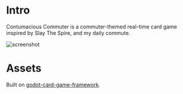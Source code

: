 # Intro

Contumacious Commuter is a commuter-themed real-time card game inspired by Slay The Spire, and my daily commute.

![screenshot](assets/screenshots/contumacious-commuter-demo.gif)

# Assets

Built on [godot-card-game-framework](https://github.com/db0/godot-card-game-framework).